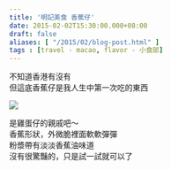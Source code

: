 ```yaml
---
title: '明記美食 香蕉仔'
date: 2015-02-02T15:30:00.000+08:00
draft: false
aliases: [ "/2015/02/blog-post.html" ]
tags : [travel - macao, flavor - 小食部]
---
```


不知道香港有沒有  
但這底香蕉仔是我人生中第一次吃的東西  

[![](https://farm8.staticflickr.com/7284/16220202778_0450294cdf_z.jpg)](https://farm8.staticflickr.com/7284/16220202778_0450294cdf_z.jpg)

是雞蛋仔的親戚吧～  
香蕉形狀，外微脆裡面軟軟彈彈  
粉漿帶有淡淡香蕉油味道  
沒有很驚豔的，只是試一試就可以了